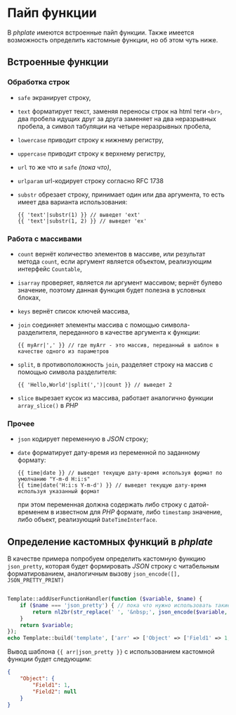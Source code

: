 # Пайп функции

В *phplate* имеются встроенные пайп функции. Также имеется возможность определить кастомные функции, но об этом чуть ниже.

## Встроенные функции

### Обработка строк

* `safe` экранирует строку,

* `text` форматирует текст, заменяя переносы строк на html теги `<br>`, два пробела идущих друг за друга заменяет на два неразрывных пробела, а символ табуляции на четыре неразрывных пробела,

* `lowercase` приводит строку к нижнему регистру,

* `uppercase` приводит строку к верхнему регистру,

* `url` то же что и `safe` _(пока что)_,

* `urlparam` url-кодирует строку согласно RFC 1738

* `substr` обрезает строку, принимает один или два аргумента, то есть имеет два варианта использования:
    ```twig
    {{ 'text'|substr(1) }} // выведет 'ext'
    {{ 'text'|substr(1, 2) }} // выведет 'ex'
    ```

### Работа с массивами

* `count` вернёт количество элементов в массиве, или результат метода `count`, если аргумент является объектом, реализующим интерфейс `Countable`,

* `isarray` проверяет, является ли аргумент массивом; вернёт булево значение, поэтому данная функция будет полезна в условных блоках,

* `keys` вернёт список ключей массива,

* `join` соединяет элементы массива с помощью символа-разделителя, переданного в качестве аргумента к функции:
    ```twig
    {{ myArr|',' }} // где myArr - это массив, переданный в шаблон в качестве одного из параметров
    ```

* `split`, в противоположность `join`, разделяет строку на массив с помощью символа разделителя:
    ```twig
    {{ 'Hello,World'|split(',')|count }} // выведет 2
    ```

* `slice` вырезает кусок из массива, работает аналогично функции `array_slice()` в *PHP*

### Прочее

* `json` кодирует переменную в *JSON* строку;

* `date` форматирует дату-время из переменной по заданному формату:

    ```twig
    {{ time|date }} // выведет текущую дату-время используя формат по умолчанию "Y-m-d H:i:s"
    {{ time|date('H:i:s Y-m-d') }} // выведет текущую дату-время используя указанный формат
    ```
    при этом переменная должна содержать либо строку с датой-временем в известном для *PHP* формате,
    либо `timestamp` значение,
    либо объект, реализующий `DateTimeInterface`.

## Определение кастомных функций в *phplate*

В качестве примера попробуем определить кастомную функцию `json_pretty`, которая будет формировать *JSON* строку с читабельным форматированием, аналогичным вызову `json_encode([], JSON_PRETTY_PRINT)`

```php

Template::addUserFunctionHandler(function ($variable, $name) {
    if ($name === 'json_pretty') { // пока что нужно использовать такие костыли
        return nl2br(str_replace(' ', '&nbsp;', json_encode($variable, JSON_PRETTY_PRINT)));
    }
    return $variable;
});
echo Template::build('template', ['arr' => ['Object' => ['Field1' => 1, 'Field2' => null]]]);

```
Вывод шаблона `{{ arr|json_pretty }}` с использованием кастомной функции будет следующим: 
```json
{
    "Object": {
        "Field1": 1,
        "Field2": null
    }
}
```
